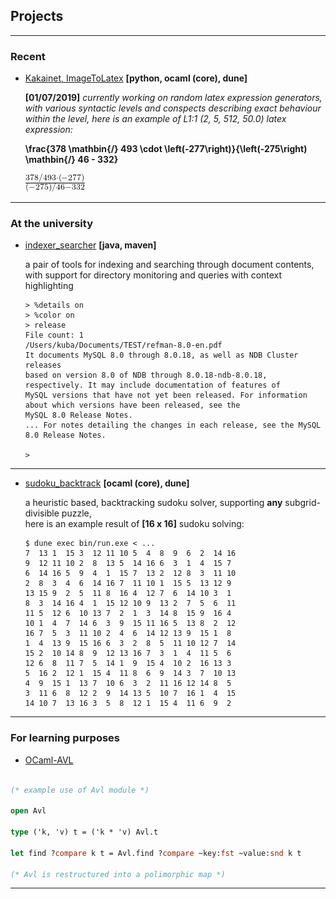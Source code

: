 ## Projects

---

### Recent

- [Kakainet, ImageToLatex](https://github.com/kakainet/ImageToLatex)  __[python, ocaml (core), dune]__   

    __[01/07/2019]__ _currently working on random latex expression generators, with various syntactic levels and conspects           describing exact behaviour within the level, here is an example of L1:1 (2, 5, 512, 50.0) latex expression:_
    
    __\frac{378 \mathbin{/} 493 \cdot \left(-277\right)}{\left(-275\right) \mathbin{/} 46 - 332}__

    <img src="https://github.com/kubachrabanski/kubachrabanski.github.io/blob/master/images/1.png?raw=true"/>
 
---

### At the university

- [indexer_searcher](https://github.com/kubachrabanski/indexer_searcher) __[java, maven]__

    a pair of tools for indexing and searching through document contents, with support for directory monitoring and
    queries with context highlighting

    ```
    > %details on  
    > %color on  
    > release   
    File count: 1  
    /Users/kuba/Documents/TEST/refman-8.0-en.pdf
    It documents MySQL 8.0 through 8.0.18, as well as NDB Cluster releases  
    based on version 8.0 of NDB through 8.0.18-ndb-8.0.18, respectively. It may include documentation of features of  
    MySQL versions that have not yet been released. For information about which versions have been released, see the  
    MySQL 8.0 Release Notes.  
    ... For notes detailing the changes in each release, see the MySQL 8.0 Release Notes.  
      
    >   
    ```
    
---

- [sudoku_backtrack](https://github.com/kubachrabanski/sudoku_backtrack) __[ocaml (core), dune]__

    a heuristic based, backtracking sudoku solver, supporting __any__ subgrid-divisible puzzle,  
    here is an example result of __[16 x 16]__ sudoku solving:
    
    ```
    $ dune exec bin/run.exe < ...
    7  13 1  15 3  12 11 10 5  4  8  9  6  2  14 16 
    9  12 11 10 2  8  13 5  14 16 6  3  1  4  15 7  
    6  14 16 5  9  4  1  15 7  13 2  12 8  3  11 10 
    2  8  3  4  6  14 16 7  11 10 1  15 5  13 12 9  
    13 15 9  2  5  11 8  16 4  12 7  6  14 10 3  1  
    8  3  14 16 4  1  15 12 10 9  13 2  7  5  6  11 
    11 5  12 6  10 13 7  2  1  3  14 8  15 9  16 4  
    10 1  4  7  14 6  3  9  15 11 16 5  13 8  2  12 
    16 7  5  3  11 10 2  4  6  14 12 13 9  15 1  8  
    1  4  13 9  15 16 6  3  2  8  5  11 10 12 7  14 
    15 2  10 14 8  9  12 13 16 7  3  1  4  11 5  6  
    12 6  8  11 7  5  14 1  9  15 4  10 2  16 13 3  
    5  16 2  12 1  15 4  11 8  6  9  14 3  7  10 13 
    4  9  15 1  13 7  10 6  3  2  11 16 12 14 8  5  
    3  11 6  8  12 2  9  14 13 5  10 7  16 1  4  15 
    14 10 7  13 16 3  5  8  12 1  15 4  11 6  9  2  
    ```
    

---
### For learning purposes

- [OCaml-AVL](https://github.com/kubachrabanski/OCaml-AVL)

```ocaml

(* example use of Avl module *)

open Avl

type ('k, 'v) t = ('k * 'v) Avl.t

let find ?compare k t = Avl.find ?compare ~key:fst ~value:snd k t

(* Avl is restructured into a polimorphic map *)

```

---
